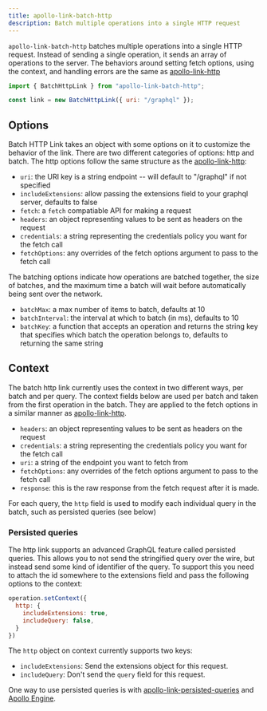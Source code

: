 ```yaml
---
title: apollo-link-batch-http
description: Batch multiple operations into a single HTTP request
---
```


`apollo-link-batch-http` batches multiple operations into a single HTTP
request. Instead of sending a single operation, it sends an array of operations
to the server. The behaviors around setting fetch options, using the context,
and handling errors are the same as [apollo-link-http](link/http.html#options)

```js
import { BatchHttpLink } from "apollo-link-batch-http";

const link = new BatchHttpLink({ uri: "/graphql" });
```

<h2 id="options">Options</h2>

Batch HTTP Link takes an object with some options on it to customize the
behavior of the link. There are two different categories of options: http and
batch. The http options follow the same structure as the [apollo-link-http](link/http.html#options):

* `uri`: the URI key is a string endpoint -- will default to "/graphql" if not
  specified
* `includeExtensions`: allow passing the extensions field to your graphql
  server, defaults to false
* `fetch`: a `fetch` compatiable API for making a request
* `headers`: an object representing values to be sent as headers on the request
* `credentials`: a string representing the credentials policy you want for the
  fetch call
* `fetchOptions`: any overrides of the fetch options argument to pass to the
  fetch call

The batching options indicate how operations are batched together, the size of
batches, and the maximum time a batch will wait before automatically being sent
over the network.

- `batchMax`: a max number of items to batch, defaults at 10
- `batchInterval`: the interval at which to batch (in ms), defaults to 10
- `batchKey`: a function that accepts an operation and returns the string key
  that specifies which batch the operation belongs to, defaults to returning
  the same string

<h2 id="context">Context</h2>

The batch http link currently uses the context in two different ways, per batch
and per query. The context fields below are used per batch and taken from the first
operation in the batch. They are applied to the fetch options in a similar
manner as [apollo-link-http](link/http.html#context).

* `headers`: an object representing values to be sent as headers on the request
* `credentials`: a string representing the credentials policy you want for the
  fetch call
* `uri`: a string of the endpoint you want to fetch from
* `fetchOptions`: any overrides of the fetch options argument to pass to the
  fetch call
* `response`: this is the raw response from the fetch request after it is made.

For each query, the `http` field is used to modify each individual query in the
batch, such as persisted queries (see below)

<h3 id="persisted-queries">Persisted queries</h3>

The http link supports an advanced GraphQL feature called persisted queries. This allows you to not send the stringified query over the wire, but instead send some kind of identifier of the query. To support this you need to attach the id somewhere to the extensions field and pass the following options to the context:

```js
operation.setContext({
  http: {
    includeExtensions: true,
    includeQuery: false,
  }
})
```

The `http` object on context currently supports two keys:

* `includeExtensions`: Send the extensions object for this request.
* `includeQuery`: Don't send the `query` field for this request.

One way to use persisted queries is with [apollo-link-persisted-queries](https://github.com/apollographql/apollo-link-persisted-queries) and [Apollo Engine](https://www.apollographql.com/docs/engine/auto-persisted-queries.html).
